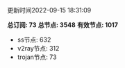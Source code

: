 更新时间2022-09-15 18:31:09

**总订阅: 73**
**总节点: 3548**
**有效节点: 1017**
- ss节点: 632
- v2ray节点: 312
- trojan节点: 73
